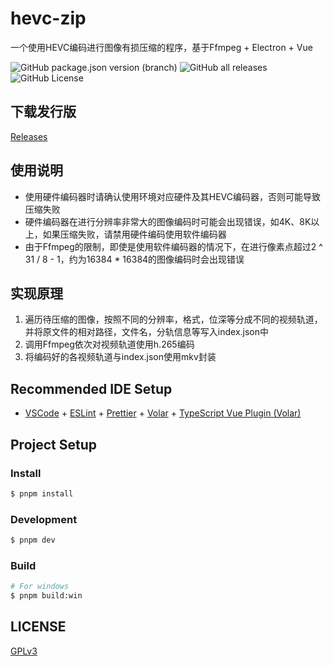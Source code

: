 # hevc-zip

一个使用HEVC编码进行图像有损压缩的程序，基于Ffmpeg + Electron + Vue

![GitHub package.json version (branch)](https://img.shields.io/github/package-json/v/cong71925/hevc-zip/main)
![GitHub all releases](https://img.shields.io/github/downloads/cong71925/hevc-zip-dev/total?link=https%3A%2F%2Fgithub.com%2Fcong71925%2Fhevc-zip%2Freleases)
![GitHub License](https://img.shields.io/github/license/cong71925/hevc-zip)

## 下载发行版
[Releases](https://github.com/cong71925/hevc-zip/releases)

## 使用说明
- 使用硬件编码器时请确认使用环境对应硬件及其HEVC编码器，否则可能导致压缩失败
- 硬件编码器在进行分辨率非常大的图像编码时可能会出现错误，如4K、8K以上，如果压缩失败，请禁用硬件编码使用软件编码器
- 由于Ffmpeg的限制，即使是使用软件编码器的情况下，在进行像素点超过2 ^ 31 / 8 - 1，约为16384 * 16384的图像编码时会出现错误

## 实现原理
1. 遍历待压缩的图像，按照不同的分辨率，格式，位深等分成不同的视频轨道，并将原文件的相对路径，文件名，分轨信息等写入index.json中
2. 调用Ffmpeg依次对视频轨道使用h.265编码
3. 将编码好的各视频轨道与index.json使用mkv封装

## Recommended IDE Setup

- [VSCode](https://code.visualstudio.com/) + [ESLint](https://marketplace.visualstudio.com/items?itemName=dbaeumer.vscode-eslint) + [Prettier](https://marketplace.visualstudio.com/items?itemName=esbenp.prettier-vscode) + [Volar](https://marketplace.visualstudio.com/items?itemName=Vue.volar) + [TypeScript Vue Plugin (Volar)](https://marketplace.visualstudio.com/items?itemName=Vue.vscode-typescript-vue-plugin)

## Project Setup

### Install

```bash
$ pnpm install
```

### Development

```bash
$ pnpm dev
```

### Build

```bash
# For windows
$ pnpm build:win

```
## LICENSE

[GPLv3](LICENSE)
